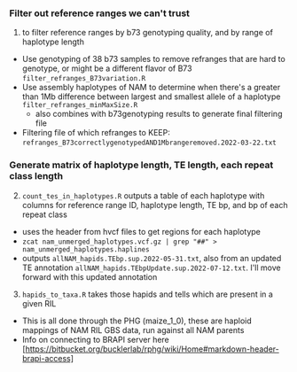 
### Filter out reference ranges we can't trust

1. to filter reference ranges by b73 genotyping quality, and by range of haplotype length
  - Use genotyping of 38 b73 samples to remove refranges that are hard to genotype, or might be a different flavor of B73 `filter_refranges_B73variation.R`
  - Use assembly haplotypes of NAM to determine when there's a greater than 1Mb difference between largest and smallest allele of a haplotype `filter_refranges_minMaxSize.R`
    - also combines with b73genotyping results to generate final filtering file
  - Filtering file of which refranges to KEEP: `refranges_B73correctlygenotypedAND1Mbrangeremoved.2022-03-22.txt`
  
  
### Generate matrix of haplotype length, TE length, each repeat class length

2. `count_tes_in_haplotypes.R` outputs a table of each haplotype with columns for reference range ID, haplotype length, TE bp, and bp of each repeat class
 - uses the header from hvcf files to get regions for each haplotype
 - `zcat nam_unmerged_haplotypes.vcf.gz | grep "##" > nam_unmerged_haplotypes.haplines`
 - outputs `allNAM_hapids.TEbp.sup.2022-05-31.txt`, also from an updated TE annotation `allNAM_hapids.TEbpUpdate.sup.2022-07-12.txt`. I'll move forward with this updated annotation
3. `hapids_to_taxa.R` takes those hapids and tells which are present in a given RIL
 - This is all done through the PHG (maize_1_0), these are haploid mappings of NAM RIL GBS data, run against all NAM parents
 - Info on connecting to BRAPI server here [https://bitbucket.org/bucklerlab/rphg/wiki/Home#markdown-header-brapi-access]




